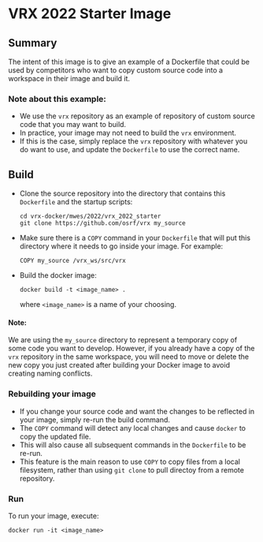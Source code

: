 # VRX 2022 Starter Image

## Summary
The intent of this image is to give an example of a Dockerfile that could be
used by competitors who want to copy custom source code into a workspace in
their image and build it. 

### Note about this example:
* We use the `vrx` repository as an example of repository of custom source 
code that you may want to build.
* In practice, your image may not need to build the `vrx` environment.
* If this is the case, simply replace the `vrx` repository with whatever you
  do want to use, and update the `Dockerfile` to use the correct name.
   
## Build
* Clone the source repository into the directory that contains this 
  `Dockerfile` and the startup scripts:
  ```
  cd vrx-docker/mwes/2022/vrx_2022_starter
  git clone https://github.com/osrf/vrx my_source
  ```
* Make sure there is a `COPY` command in your `Dockerfile` that will put this
  directory where it needs to go inside your image. For example:
  ```
  COPY my_source /vrx_ws/src/vrx
  ```
* Build the docker image:
  ```
  docker build -t <image_name> .
  ``` 
  where `<image_name>` is a name of your choosing.

#### Note: 
  We are using the `my_source` directory to represent a temporary 
  copy of some code you want to develop.  However, if you already have a copy
  of the `vrx` repository in the same workspace, you will need to move or 
  delete the new copy you just created after building your Docker image to 
  avoid creating naming conflicts. 

### Rebuilding your image
* If you change your source code and want the changes to be reflected in your
image, simply re-run the build command. 
* The `COPY` command will detect any local changes and cause `docker` to copy
  the updated file.
* This will also cause all subsequent commands in the `Dockerfile` to be re-run.
* This feature is the main reason to use `COPY` to copy files from a local
  filesystem, rather than using `git clone` to pull directoy from a remote
  repository.

### Run
To run your image, execute:
```
docker run -it <image_name> 
```
